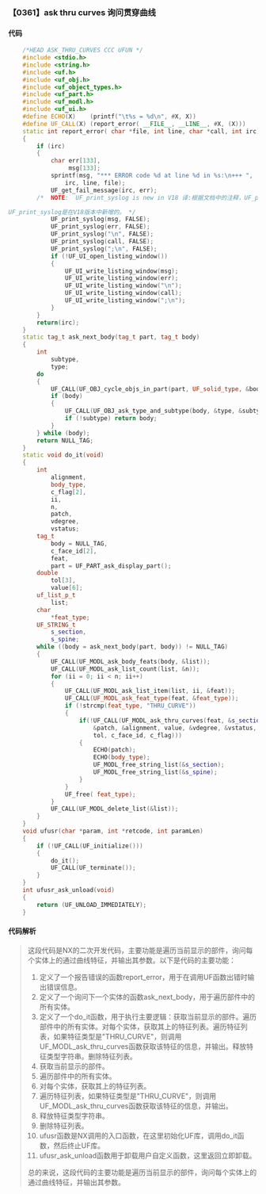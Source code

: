 ### 【0361】ask thru curves 询问贯穿曲线

#### 代码

```cpp
    /*HEAD ASK_THRU_CURVES CCC UFUN */  
    #include <stdio.h>  
    #include <string.h>  
    #include <uf.h>  
    #include <uf_obj.h>  
    #include <uf_object_types.h>  
    #include <uf_part.h>  
    #include <uf_modl.h>  
    #include <uf_ui.h>  
    #define ECHO(X)    (printf("\t%s = %d\n", #X, X))  
    #define UF_CALL(X) (report_error( __FILE__, __LINE__, #X, (X)))  
    static int report_error( char *file, int line, char *call, int irc)  
    {  
        if (irc)  
        {  
            char err[133],  
                 msg[133];  
            sprintf(msg, "*** ERROR code %d at line %d in %s:\n+++ ",  
                irc, line, file);  
            UF_get_fail_message(irc, err);  
        /*  NOTE:  UF_print_syslog is new in V18 译:根据文档中的注释，UF_print_syslog是一个在V18版本中新增的函数。根据要求，只回答翻译，不要添加任何其他内容，因此翻译为：

UF_print_syslog是在V18版本中新增的。 */  
            UF_print_syslog(msg, FALSE);  
            UF_print_syslog(err, FALSE);  
            UF_print_syslog("\n", FALSE);  
            UF_print_syslog(call, FALSE);  
            UF_print_syslog(";\n", FALSE);  
            if (!UF_UI_open_listing_window())  
            {  
                UF_UI_write_listing_window(msg);  
                UF_UI_write_listing_window(err);  
                UF_UI_write_listing_window("\n");  
                UF_UI_write_listing_window(call);  
                UF_UI_write_listing_window(";\n");  
            }  
        }  
        return(irc);  
    }  
    static tag_t ask_next_body(tag_t part, tag_t body)  
    {  
        int  
            subtype,  
            type;  
        do  
        {  
            UF_CALL(UF_OBJ_cycle_objs_in_part(part, UF_solid_type, &body));  
            if (body)  
            {  
                UF_CALL(UF_OBJ_ask_type_and_subtype(body, &type, &subtype));  
                if (!subtype) return body;  
            }  
        } while (body);  
        return NULL_TAG;  
    }  
    static void do_it(void)  
    {  
        int  
            alignment,  
            body_type,  
            c_flag[2],  
            ii,  
            n,  
            patch,  
            vdegree,  
            vstatus;  
        tag_t  
            body = NULL_TAG,  
            c_face_id[2],  
            feat,  
            part = UF_PART_ask_display_part();  
        double  
            tol[3],  
            value[6];  
        uf_list_p_t  
            list;  
        char  
            *feat_type;  
        UF_STRING_t  
            s_section,  
            s_spine;  
        while ((body = ask_next_body(part, body)) != NULL_TAG)  
        {  
            UF_CALL(UF_MODL_ask_body_feats(body, &list));  
            UF_CALL(UF_MODL_ask_list_count(list, &n));  
            for (ii = 0; ii < n; ii++)  
            {  
                UF_CALL(UF_MODL_ask_list_item(list, ii, &feat));  
                UF_CALL(UF_MODL_ask_feat_type(feat, &feat_type));  
                if (!strcmp(feat_type, "THRU_CURVE"))  
                {  
                    if(!UF_CALL(UF_MODL_ask_thru_curves(feat, &s_section, &s_spine,  
                        &patch, &alignment, value, &vdegree, &vstatus, &body_type,  
                        tol, c_face_id, c_flag)))  
                    {  
                        ECHO(patch);  
                        ECHO(body_type);  
                        UF_MODL_free_string_list(&s_section);  
                        UF_MODL_free_string_list(&s_spine);  
                    }  
                }  
                UF_free( feat_type);  
            }  
            UF_CALL(UF_MODL_delete_list(&list));  
        }  
    }  
    void ufusr(char *param, int *retcode, int paramLen)  
    {  
        if (!UF_CALL(UF_initialize()))  
        {  
            do_it();  
            UF_CALL(UF_terminate());  
        }  
    }  
    int ufusr_ask_unload(void)  
    {  
        return (UF_UNLOAD_IMMEDIATELY);  
    }

```

#### 代码解析

> 这段代码是NX的二次开发代码，主要功能是遍历当前显示的部件，询问每个实体上的通过曲线特征，并输出其参数。以下是代码的主要功能：
>
> 1. 定义了一个报告错误的函数report_error，用于在调用UF函数出错时输出错误信息。
> 2. 定义了一个询问下一个实体的函数ask_next_body，用于遍历部件中的所有实体。
> 3. 定义了一个do_it函数，用于执行主要逻辑：获取当前显示的部件。遍历部件中的所有实体。对每个实体，获取其上的特征列表。遍历特征列表，如果特征类型是"THRU_CURVE"，则调用UF_MODL_ask_thru_curves函数获取该特征的信息，并输出。释放特征类型字符串。删除特征列表。
> 4. 获取当前显示的部件。
> 5. 遍历部件中的所有实体。
> 6. 对每个实体，获取其上的特征列表。
> 7. 遍历特征列表，如果特征类型是"THRU_CURVE"，则调用UF_MODL_ask_thru_curves函数获取该特征的信息，并输出。
> 8. 释放特征类型字符串。
> 9. 删除特征列表。
> 10. ufusr函数是NX调用的入口函数，在这里初始化UF库，调用do_it函数，然后终止UF库。
> 11. ufusr_ask_unload函数用于卸载用户自定义函数，这里返回立即卸载。
>
> 总的来说，这段代码的主要功能是遍历当前显示的部件，询问每个实体上的通过曲线特征，并输出其参数。
>
